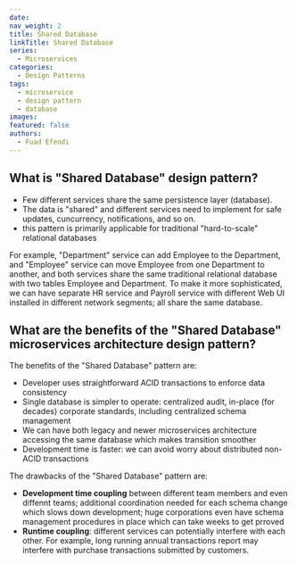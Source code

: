 ```yaml
---
date:
nav_weight: 2
title: Shared Database
linkTitle: Shared Database
series:
  - Microservices
categories:
  - Design Patterns
tags:
  - microservice
  - design pattern
  - database
images:
featured: false
authors:
  - Fuad Efendi
---
```


## What is "Shared Database" design pattern? 

- Few different services share the same persistence layer (database).
- The data is "shared" and different services need to implement for safe updates, cuncurrency, notifications, and so on.
- this pattern is primarily applicable for traditional "hard-to-scale" relational databases

For example, "Department" service can add Employee to the Department, and "Employee" service can move Employee from one Department to another, and both services share the same traditional relational database with two tables Employee and Department. To make it more sophisticated, we can have separate HR service and Payroll service with different Web UI installed in different network segments; all share the same database.

## What are the benefits of the "Shared Database" microservices architecture design pattern?

The benefits of the "Shared Database" pattern are:
- Developer uses straightforward ACID transactions to enforce data consistency
- Single database is simpler to operate: centralized audit, in-place (for decades) corporate standards, including centralized schema management
- We can have both legacy and newer microservices architecture accessing the same database which makes transition smoother
- Development time is faster: we can avoid worry about distributed non-ACID transactions

The drawbacks of the "Shared Database" pattern are:
- **Development time coupling** between different team members and even diffennt teams; additional coordination needed for each schema change which slows down development; huge corporations even have schema management procedures in place which can take weeks to get prroved
- **Runtime coupling**: different services can potentially interfere with each other. For example, long running annual transactions report may interfere with purchase transactions submitted by customers.


